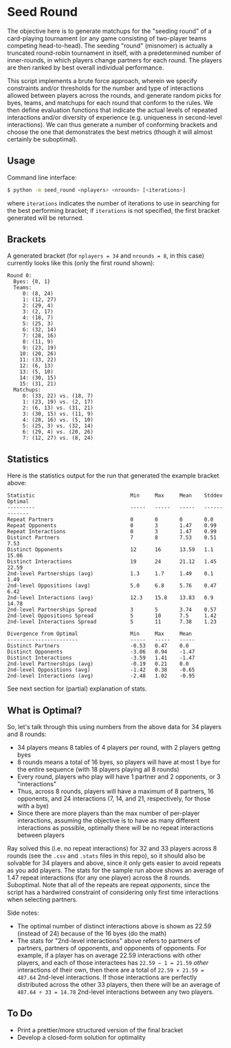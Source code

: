 # Seed Round

The objective here is to generate matchups for the "seeding round" of a card-playing
tournament (or any game consisting of two-player teams competing head-to-head).  The
seeding "round" (misnomer) is actually a truncated round-robin tournament in itself, with
a predetermined number of inner-rounds, in which players change partners for each round.
The players are then ranked by best overall individual performance.

This script implements a brute force approach, wherein we specify constraints and/or
thresholds for the number and type of interactions allowed between players across the
rounds, and generate random picks for byes, teams, and matchups for each round that
conform to the rules.  We then define evaluation functions that indicate the actual levels
of repeated interactions and/or diversity of experience (e.g. uniqueness in second-level
interactions).  We can thus generate a number of conforming brackets and choose the one
that demonstrates the best metrics (though it will almost certainly be suboptimal).

## Usage

Command line interface:

```bash
$ python -m seed_round <nplayers> <nrounds> [<iterations>]
```

where `iterations` indicates the number of iterations to use in searching for the best
performing bracket; if `iterations` is not specified, the first bracket generated will be
returned.

## Brackets

A generated bracket (for `nplayers = 34` and `nrounds = 8`, in this case) currently looks
like this (only the first round shown):

```
Round 0:
  Byes: {0, 1}
  Teams:
     0: (8, 24)
     1: (12, 27)
     2: (29, 4)
     3: (2, 17)
     4: (18, 7)
     5: (25, 3)
     6: (32, 14)
     7: (28, 16)
     8: (11, 9)
     9: (23, 19)
    10: (20, 26)
    11: (33, 22)
    12: (6, 13)
    13: (5, 10)
    14: (30, 15)
    15: (31, 21)
  Matchups:
     0: (33, 22) vs. (18, 7)
     1: (23, 19) vs. (2, 17)
     2: (6, 13) vs. (31, 21)
     3: (30, 15) vs. (11, 9)
     4: (28, 16) vs. (5, 10)
     5: (25, 3) vs. (32, 14)
     6: (29, 4) vs. (20, 26)
     7: (12, 27) vs. (8, 24)
```

## Statistics

Here is the statistics output for the run that generated the example bracket above:

```
Statistic                               Min     Max     Mean    Stddev  Optimal
---------                               -----   -----   -----   ------  -------
Repeat Partners                         0       0       0       0.0
Repeat Opponents                        0       3       1.47    0.99
Repeat Interactions                     0       3       1.47    0.99
Distinct Partners                       7       8       7.53    0.51    7.53
Distinct Opponents                      12      16      13.59   1.1     15.06
Distinct Interactions                   19      24      21.12   1.45    22.59
2nd-level Partnerships (avg)            1.3     1.7     1.49    0.1     1.49
2nd-level Oppositions (avg)             5.0     6.8     5.76    0.47    6.42
2nd-level Interactions (avg)            12.3    15.8    13.83   0.9     14.78
2nd-level Partnerships Spread           3       5       3.74    0.57
2nd-level Oppositions Spread            5       10      7.5     1.42
2nd-level Interactions Spread           5       11      7.38    1.23

Divergence from Optimal                 Min     Max     Mean
-----------------------                 -----   -----   -----
Distinct Partners                       -0.53   0.47    0.0
Distinct Opponents                      -3.06   0.94    -1.47
Distinct Interactions                   -3.59   1.41    -1.47
2nd-level Partnerships (avg)            -0.19   0.21    0.0
2nd-level Oppositions (avg)             -1.42   0.38    -0.65
2nd-level Interactions (avg)            -2.48   1.02    -0.95
```

See next section for (partial) explanation of stats.

## What is Optimal?

So, let's talk through this using numbers from the above data for 34 players and 8 rounds:

- 34 players means 8 tables of 4 players per round, with 2 players gettng byes
- 8 rounds means a total of 16 byes, so players will have at most 1 bye for the entire
  sequence (with 18 players playing all 8 rounds)
- Every round, players who play will have 1 partner and 2 opponents, or 3 "interactions"
- Thus, across 8 rounds, players will have a maximum of 8 partners, 16 opponents, and 24
  interactions (7, 14, and 21, respectively, for those with a bye)
- Since there are more players than the max number of per-player interactions, assuming
  the objective is to have as many different interactions as possible, optimally there
  will be no repeat interactions between players

Ray solved this (i.e. no repeat interactions) for 32 and 33 players across 8 rounds (see
the `.csv` and `.stats` files in this repo), so it should also be solvable for 34 players
and above, since it only gets easier to avoid repeats as you add players.  The stats for
the sample run above shows an average of 1.47 repeat interactions (for any one player)
across the 8 rounds.  Suboptimal.  Note that all of the repeats are repeat *opponents*,
since the script has a hardwired constraint of considering only first time interactions
when selecting partners.

Side notes:

- The optimal number of distinct interactions above is shown as 22.59 (instead of 24)
  because of the 16 byes (do the math)
- The stats for "2nd-level interactions" above refers to partners of partners, partners of
  opponents, and opponents of opponents.  For example, if a player has on average 22.59
  interactions with other players, and each of those interactees has `22.59 − 1 = 21.59`
  *other* interactions of their own, then there are a total of `22.59 × 21.59 = 487.64`
  2nd-level interactions.  If those interactions are perfectly distributed across the
  other 33 players, then there will be an average of `487.64 ÷ 33 = 14.78` 2nd-level
  interactions between any two players.

## To Do

- Print a prettier/more structured version of the final bracket
- Develop a closed-form solution for optimality
